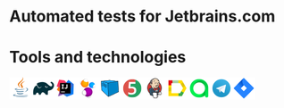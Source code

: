# Automated tests for Jetbrains.com

# Tools and technologies


![This is an image](src/test/resources/icons/Java.png)![This is an image](src/test/resources/icons/Gradle.png)![This is an image](src/test/resources/icons/Intelij_IDEA.png)![This is an image](src/test/resources/icons/Selenide.png)![This is an image](src/test/resources/icons/Selenoid.png)![This is an image](src/test/resources/icons/JUnit5.png)![This is an image](src/test/resources/icons/Jenkins.png)![This is an image](src/test/resources/icons/Allure_Report.png)![This is an image](src/test/resources/icons/AllureTestOps.png)![This is an image](src/test/resources/icons/Telegram.png)![This is an image](src/test/resources/icons/Jira.png)</br></br>
